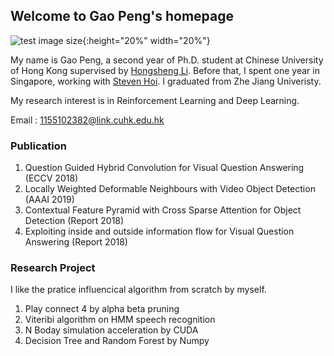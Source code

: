 ## Welcome to Gao Peng's homepage

![test image size](IMG_2244.jpg){:height="20%" width="20%"}

My name is Gao Peng, a second year of Ph.D. student at Chinese University of Hong Kong supervised by [Hongsheng Li](http://www.ee.cuhk.edu.hk/~hsli/). Before that, I spent one year in Singapore, working with [Steven Hoi](http://stevenhoi.org/). I graduated from Zhe Jiang Univeristy.

My research interest is in Reinforcement Learning and Deep Learning.

Email : 1155102382@link.cuhk.edu.hk

### Publication
1. Question Guided Hybrid Convolution for Visual Question Answering (ECCV 2018)
2. Locally Weighted Deformable Neighbours with Video Object Detection (AAAI 2019)
3. Contextual Feature Pyramid with Cross Sparse Attention for Object Detection (Report 2018)
4. Exploiting inside and outside information flow for Visual Question Answering (Report 2018)

### Research Project
I like the pratice influencical algorithm from scratch by myself.
1. Play connect 4 by alpha beta pruning
2. Viteribi algorithm on HMM speech recognition
3. N Boday simulation acceleration by CUDA
4. Decision Tree and Random Forest by Numpy
